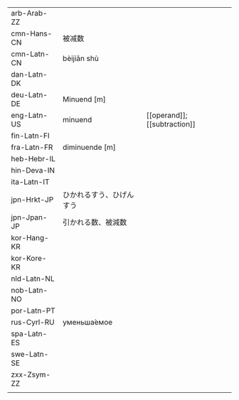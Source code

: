 | | | |
|-|-|-|
| arb-Arab-ZZ |  |  |
| cmn-Hans-CN | 被减数 |  |
| cmn-Latn-CN | bèijiǎn shù |  |
| dan-Latn-DK |  |  |
| deu-Latn-DE | Minuend [m] |  |
| eng-Latn-US | minuend | [[operand]]; [[subtraction]] |
| fin-Latn-FI |  |  |
| fra-Latn-FR | diminuende [m] |  |
| heb-Hebr-IL |  |  |
| hin-Deva-IN |  |  |
| ita-Latn-IT |  |  |
| jpn-Hrkt-JP | ひかれるすう、ひげんすう |  |
| jpn-Jpan-JP | 引かれる数、被減数 |  |
| kor-Hang-KR |  |  |
| kor-Kore-KR |  |  |
| nld-Latn-NL |  |  |
| nob-Latn-NO |  |  |
| por-Latn-PT |  |  |
| rus-Cyrl-RU | уменьша́емое |  |
| spa-Latn-ES |  |  |
| swe-Latn-SE |  |  |
| zxx-Zsym-ZZ |  |  |
|  |  |  |